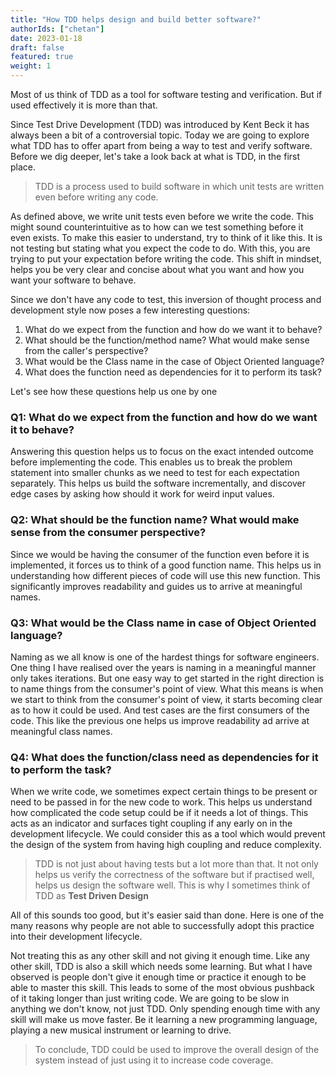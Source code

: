 ```yaml
---
title: "How TDD helps design and build better software?"
authorIds: ["chetan"]
date: 2023-01-18
draft: false
featured: true
weight: 1
---
```


Most of us think of TDD as a tool for software testing and verification. But if used effectively it is more than that.

Since Test Drive Development (TDD) was introduced by Kent Beck it has always been a bit of a controversial topic. Today we are going to explore what TDD has to offer apart from being a way to test and verify software. Before we dig deeper, let's take a look back at what is TDD, in the first place.

> TDD is a process used to build software in which unit tests are written even before writing any code.

As defined above, we write unit tests even before we write the code. This might sound counterintuitive as to how can we test something before it even exists.
To make this easier to understand, try to think of it like this. It is not testing but stating what you expect the code to do. With this, you are trying to put your expectation before writing the code.
This shift in mindset, helps you be very clear and concise about what you want and how you want your software to behave.

Since we don't have any code to test, this inversion of thought process and development style now poses a few interesting questions:

1. What do we expect from the function and how do we want it to behave?
1. What should be the function/method name? What would make sense from the caller's perspective?
1. What would be the Class name in the case of Object Oriented language?
1. What does the function need as dependencies for it to perform its task?

Let's see how these questions help us one by one

### Q1: What do we expect from the function and how do we want it to behave?

Answering this question helps us to focus on the exact intended outcome before implementing the code. 
This enables us to break the problem statement into smaller chunks as we need to test for each expectation separately. 
This helps us build the software incrementally, and discover edge cases by asking how should it work for weird input values.

### Q2: What should be the function name? What would make sense from the consumer perspective?

Since we would be having the consumer of the function even before it is implemented, it forces us to think of a good function name.
This helps us in understanding how different pieces of code will use this new function.
This significantly improves readability and guides us to arrive at meaningful names.

### Q3: What would be the Class name in case of Object Oriented language?

Naming as we all know is one of the hardest things for software engineers.
One thing I have realised over the years is naming in a meaningful manner only takes iterations.
But one easy way to get started in the right direction is to name things from the consumer's point of view.
What this means is when we start to think from the consumer's point of view, it starts becoming clear as to how it could be used.
And test cases are the first consumers of the code.
This like the previous one helps us improve readability ad arrive at meaningful class names.

### Q4: What does the function/class need as dependencies for it to perform the task?

When we write code, we sometimes expect certain things to be present or need to be passed in for the new code to work.
This helps us understand how complicated the code setup could be if it needs a lot of things.
This acts as an indicator and surfaces tight coupling if any early on in the development lifecycle.
We could consider this as a tool which would prevent the design of the system from having high coupling and reduce complexity.

> TDD is not just about having tests but a lot more than that. It not only helps us verify the correctness of the software but if practised well, helps us design the software well. This is why I sometimes think of TDD as **Test Driven Design**

All of this sounds too good, but it's easier said than done.
Here is one of the many reasons why people are not able to successfully adopt this practice into their development lifecycle.

Not treating this as any other skill and not giving it enough time.
Like any other skill, TDD is also a skill which needs some learning.
But what I have observed is people don't give it enough time or practice it enough to be able to master this skill.
This leads to some of the most obvious pushback of it taking longer than just writing code.
We are going to be slow in anything we don't know, not just TDD.
Only spending enough time with any skill will make us move faster.
Be it learning a new programming language, playing a new musical instrument or learning to drive.

> To conclude, TDD could be used to improve the overall design of the system instead of just using it to increase code coverage.
